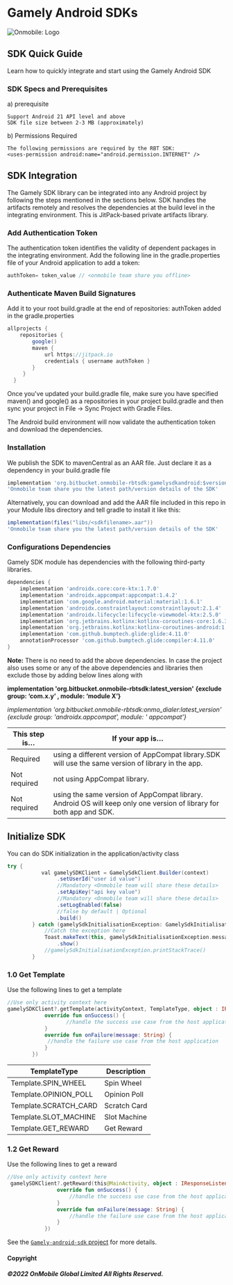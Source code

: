 # Gamely Android SDKs

![Onmobile: Logo](http://t0.gstatic.com/images?q=tbn:ANd9GcQ7a6C5baa2f_3KA2zVpouH29tMGgRfcCn1PGuubySgbFbKuMxg)


## SDK Quick Guide
Learn how to quickly integrate and start using the Gamely Android SDK

### SDK Specs and Prerequisites
a) prerequisite

    Support Android 21 API level and above
    SDK file size between 2-3 MB (approximately)

b) Permissions Required

    The following permissions are required by the RBT SDK:
    <uses-permission android:name="android.permission.INTERNET" />

## SDK Integration
The Gamely SDK library can be integrated into any Android project by following the steps mentioned in the sections below. SDK handles the artifacts remotely and resolves the dependencies at the build level in the integrating environment. This is JitPack-based private artifacts library.



### Add Authentication Token
The authentication token identifies the validity of dependent packages in the integrating environment. 
Add the following line in the gradle.properties file of your Android application to add a token:



 ```groovy
authToken= token_value // <onmobile team share you offline>
```

### Authenticate Maven Build Signatures
Add it to your root build.gradle at the end of repositories: authToken added in the gradle.properties

```groovy
allprojects {
    repositories {
        google()
        maven {
            url https://jitpack.io
            credentials { username authToken }
        }
     }
  }
```
Once you've updated your build.gradle file, make sure you have specified maven() and google() as a repositories in your project build.gradle and then sync your project in File -> Sync Project with Gradle Files.

The Android build environment will now validate the authentication token and download the dependencies.

### Installation 
We publish the SDK to mavenCentral as an AAR file. Just declare it as a dependency in your build.gradle file
```groovy
implementation 'org.bitbucket.onmobile-rbtsdk:gamelysdkandroid:$version$' 
'Onmobile team share you the latest path/version details of the SDK'
```
Alternatively, you can download and add the AAR file included in this repo in your Module libs directory and tell gradle to install it like this:
```groovy
implementation(files("libs/<sdkfilename>.aar")) 
'Onmobile team share you the latest path/version details of the SDK'
```

### Configurations Dependencies
Gamely SDK module has dependencies with the following third-party libraries.

```groovy
dependencies {
    implementation 'androidx.core:core-ktx:1.7.0'
    implementation 'androidx.appcompat:appcompat:1.4.2'
    implementation 'com.google.android.material:material:1.6.1'
    implementation 'androidx.constraintlayout:constraintlayout:2.1.4'
    implementation 'androidx.lifecycle:lifecycle-viewmodel-ktx:2.5.0'
    implementation 'org.jetbrains.kotlinx:kotlinx-coroutines-core:1.6.3'
    implementation 'org.jetbrains.kotlinx:kotlinx-coroutines-android:1.6.3'
    implementation 'com.github.bumptech.glide:glide:4.11.0'
    annotationProcessor 'com.github.bumptech.glide:compiler:4.11.0'
}
```

**Note:**
There is no need to add the above dependencies.
In case the project also uses some or any of the above dependencies and libraries then exclude those by adding below lines along with 

**implementation 'org.bitbucket.onmobile-rbtsdk:latest_version'**
**{exclude group: ‘com.x.y’ , module: ‘module X’}**


*implementation 'org.bitbucket.onmobile-rbtsdk:onmo_dialer:latest_version' 
{exclude group: 'androidx.appcompat', module: ' appcompat'}*

This step is…  | If your app is…
-------------- | -------------
Required       | using a different version of AppCompat library.SDK will use the same version of library in the app.
Not required	|  not using AppCompat library.
Not required	| using the same version of AppCompat library. Android OS will keep only one version of library for both app and SDK.


## Initialize SDK
You can do SDK initialization in the application/activity class
```groovy
try {
           val gamelySDKClient = GamelySdkClient.Builder(context)
                .setUserId("user id value") 
                //Mandatory <Onmobile team will share these details>
                .setApiKey("api key value")
                //Mandatory <Onmobile team will share these details>
                .setLogEnabled(false)
                //false by default | Optional
                .build()
        } catch (gamelySdkInitialisationException: GamelySdkInitialisationException) {
            //Catch the exception here
            Toast.makeText(this, gamelySdkInitialisationException.message, Toast.LENGTH_SHORT)
                .show()
            //gamelySdkInitialisationException.printStackTrace()
        }
```

### 1.0 Get Template
Use the following lines to get a template

```kotlin
//Use only activity context here
gamelySDKClient?.getTemplate(activityContext, TemplateType, object : IResponseListener {
            override fun onSuccess() {
                   //handle the success use case from the host application 
            }
            override fun onFailure(message: String) {
             //handle the failure use case from the host application 
            }
        })
```

TemplateType  | Description
------------- | -------------
Template.SPIN_WHEEL | Spin Wheel
Template.OPINION_POLL | Opinion Poll
Template.SCRATCH_CARD | Scratch Card
Template.SLOT_MACHINE | Slot Machine
Template.GET_REWARD | Get Reward

### 1.2 Get Reward
Use the following lines to get a reward

```kotlin
//Use only activity context here
 gamelySDKClient?.getReward(this@MainActivity, object : IResponseListener {
                override fun onSuccess() {
                    //handle the success use case from the host application 
                }
                override fun onFailure(message: String) {
                    //handle the failure use case from the host application 
                }
            })
```

See the [`Gamely-android-sdk` project](https://github.com/OnmobileGamely/Gamely-android-sdk/) for more details.


#### Copyright

##### ©2022 OnMobile Global Limited All Rights Reserved.
